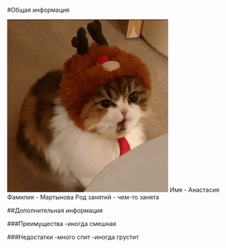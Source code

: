 #Общая информация

![Фото](/61ZuRDTJQy8.jpg)
Имя - Анастасия
Фамилия - Мартынова
Род занятий - чем-то занята

##Дополнительная информация

###Преимущества
-иногда смешная

###Недостатки
-много спит
-иногда грустит
